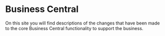 # Business Central

On this site you will find descriptions of the changes that have been made to the core Business Central functionality to support the business.